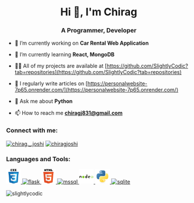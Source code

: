 <h1 align="center">Hi 👋, I'm Chirag</h1>
<h3 align="center">A Programmer, Developer</h3>

- 🔭 I’m currently working on **Car Rental Web Application**

- 🌱 I’m currently learning **React, MongoDB**

- 👨‍💻 All of my projects are available at [https://github.com/SlightlyCodic?tab=repositories](https://github.com/SlightlyCodic?tab=repositories)

- 📝 I regularly write articles on [https://personalwebsite-7p65.onrender.com/](https://personalwebsite-7p65.onrender.com/)

- 💬 Ask me about **Python**

- 📫 How to reach me **chiragj831@gmail.com**

<h3 align="left">Connect with me:</h3>
<p align="left">
<a href="https://instagram.com/chirag._.joshi" target="blank"><img align="center" src="https://raw.githubusercontent.com/rahuldkjain/github-profile-readme-generator/master/src/images/icons/Social/instagram.svg" alt="chirag._.joshi" height="30" width="40" /></a>
<a href="https://www.hackerrank.com/chiragjoshi" target="blank"><img align="center" src="https://raw.githubusercontent.com/rahuldkjain/github-profile-readme-generator/master/src/images/icons/Social/hackerrank.svg" alt="chiragjoshi" height="30" width="40" /></a>
</p>

<h3 align="left">Languages and Tools:</h3>
<p align="left"> <a href="https://www.w3schools.com/css/" target="_blank" rel="noreferrer"> <img src="https://raw.githubusercontent.com/devicons/devicon/master/icons/css3/css3-original-wordmark.svg" alt="css3" width="40" height="40"/> </a> <a href="https://flask.palletsprojects.com/" target="_blank" rel="noreferrer"> <img src="https://www.vectorlogo.zone/logos/pocoo_flask/pocoo_flask-icon.svg" alt="flask" width="40" height="40"/> </a> <a href="https://www.w3.org/html/" target="_blank" rel="noreferrer"> <img src="https://raw.githubusercontent.com/devicons/devicon/master/icons/html5/html5-original-wordmark.svg" alt="html5" width="40" height="40"/> </a> <a href="https://www.microsoft.com/en-us/sql-server" target="_blank" rel="noreferrer"> <img src="https://www.svgrepo.com/show/303229/microsoft-sql-server-logo.svg" alt="mssql" width="40" height="40"/> </a> <a href="https://nodejs.org" target="_blank" rel="noreferrer"> <img src="https://raw.githubusercontent.com/devicons/devicon/master/icons/nodejs/nodejs-original-wordmark.svg" alt="nodejs" width="40" height="40"/> </a> <a href="https://www.python.org" target="_blank" rel="noreferrer"> <img src="https://raw.githubusercontent.com/devicons/devicon/master/icons/python/python-original.svg" alt="python" width="40" height="40"/> </a> <a href="https://www.sqlite.org/" target="_blank" rel="noreferrer"> <img src="https://www.vectorlogo.zone/logos/sqlite/sqlite-icon.svg" alt="sqlite" width="40" height="40"/> </a> </p>

<p><img align="center" src="https://github-readme-stats.vercel.app/api/top-langs?username=slightlycodic&show_icons=true&locale=en&layout=compact" alt="slightlycodic" /></p>

